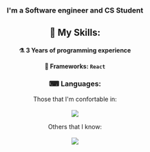 <div align="center">

  ### I'm a Software engineer and CS Student

  ## 🔨 My Skills:
  #### ⚗ 3 Years of programming experience
  #### 🧰 Frameworks: `React`

  ### ⌨ Languages:
   Those that I'm confortable in: <br> <br>
  <img src="https://skillicons.dev/icons?i=cpp,cs,html,css&theme=light">

   Others that I know: <br> <br>
  <img src="https://skillicons.dev/icons?i=py&theme=dark">
  
</div>
